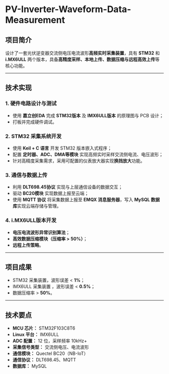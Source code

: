# PV-Inverter-Waveform-Data-Measurement

## 项目简介

设计了一套光伏逆变器交流侧电压电流波形**高频实时采集装置**，具有 **STM32** 和 **i.MX6ULL** 两个版本，具备**高精度采样、本地上传、数据压缩与远程高效上传**等核心功能。

---

## 技术实现

### 1. 硬件电路设计与测试
- 使用 **嘉立创EDA** 完成 **STM32版本** 及 **IMX6ULL版本** 的原理图与 PCB 设计；
- 打板并完成硬件调试。

### 2. STM32 采集系统开发
- 使用 **Keil + C 语言** 开发 STM32 版本嵌入式程序；
- 配置 **定时器、ADC、DMA等模块** 实现高频实时采样交流侧电流、电压波形；
- 针对高精度采集需求，采用可配置的仪表放大器实现**换挡放大**功能。

### 3. 通信与数据上传
- 利用 **DLT698.45协议** 实现与上层通信设备的数据交互；
- 驱动 **BC20模块** 实现数据上报至云端；
- 使用 **MQTT 协议** 将采集数据上报至 **EMQX 消息服务器**，写入 **MySQL 数据库**实现云端存储与管理。

### 4. i.MX6ULL版本开发
- **电压电流波形异常识别算法**；
- **高效数据压缩模块（压缩率 > 50%）**；
- **远程上传策略**。

---

## 项目成果
- STM32 采集装置，波形误差 < **1%**；
- IMX6ULL 采集装置 ，波形误差 < **0.5%**；
- 数据压缩率 > **50%**。

---

## 技术要点
- **MCU 芯片：** STM32F103C8T6
- **Linux 平台：** IMX6ULL
- **ADC 配置：** 12 位，采样频率 10kHz+
- **采集信号类型：** 交流侧电压、电流波形  
- **通信模块：** Quectel BC20（NB-IoT）  
- **通信协议：** DLT698.45、MQTT  
- **数据库：** MySQL  
